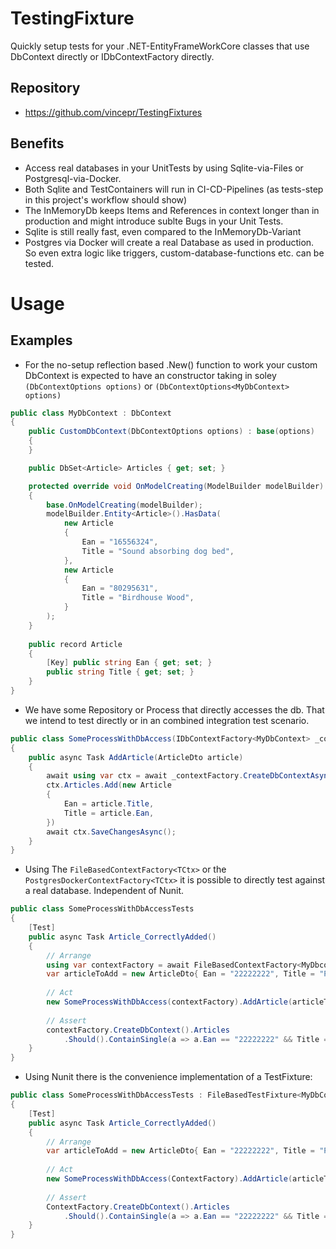 # TestingFixture
Quickly setup tests for your .NET-EntityFrameWorkCore classes that use DbContext directly or IDbContextFactory<DbContext> directly.

## Repository
* https://github.com/vincepr/TestingFixtures

## Benefits
* Access real databases in your UnitTests by using Sqlite-via-Files or Postgresql-via-Docker.
* Both Sqlite and TestContainers will run in CI-CD-Pipelines (as tests-step in this project's workflow should show)
* The InMemoryDb keeps Items and References in context longer than in production and might introduce sublte Bugs in your Unit Tests.
* Sqlite is still really fast, even compared to the InMemoryDb-Variant
* Postgres via Docker will create a real Database as used in production. So even extra logic like triggers, custom-database-functions etc. can be tested.

# Usage
## Examples

- For the no-setup reflection based .New() function to work your custom DbContext is expected
  to have an constructor taking in soley `(DbContextOptions options)` or `(DbContextOptions<MyDbContext> options)`
```csharp
public class MyDbContext : DbContext
{
    public CustomDbContext(DbContextOptions options) : base(options)
    {
    }

    public DbSet<Article> Articles { get; set; }

    protected override void OnModelCreating(ModelBuilder modelBuilder)
    {
        base.OnModelCreating(modelBuilder);
        modelBuilder.Entity<Article>().HasData(
            new Article
            {
                Ean = "16556324",
                Title = "Sound absorbing dog bed",
            },
            new Article
            {
                Ean = "80295631",
                Title = "Birdhouse Wood",
            }
        );
    }
    
    public record Article
    {
        [Key] public string Ean { get; set; }
        public string Title { get; set; }
    }
}
```

- We have some Repository or Process that directly accesses the db. That we intend to test directly or in an
combined integration test scenario.
```csharp
public class SomeProcessWithDbAccess(IDbContextFactory<MyDbContext> _contextFactory)
{
    public async Task AddArticle(ArticleDto article)
    {
        await using var ctx = await _contextFactory.CreateDbContextAsync();
        ctx.Articles.Add(new Article
        {
            Ean = article.Title,
            Title = article.Ean,
        })
        await ctx.SaveChangesAsync();
    }
}
```

- Using The `FileBasedContextFactory<TCtx>` or the `PostgresDockerContextFactory<TCtx>` it is possible to directly
test against a real database. Independent of Nunit.
```csharp
public class SomeProcessWithDbAccessTests
{
    [Test]
    public async Task Article_CorrectlyAdded()
    {
        // Arrange
        using var contextFactory = await FileBasedContextFactory<MyDbcontext>.New();
        var articleToAdd = new ArticleDto{ Ean = "22222222", Title = "Pair of wool gloves, red"}
        
        // Act
        new SomeProcessWithDbAccess(contextFactory).AddArticle(articleToAdd);
        
        // Assert
        contextFactory.CreateDbContext().Articles
            .Should().ContainSingle(a => a.Ean == "22222222" && Title == "Pair of wool gloves, red" )
    }
}
```

- Using Nunit there is the convenience implementation of a TestFixture:
```csharp
public class SomeProcessWithDbAccessTests : FileBasedTestFixture<MyDbContext>
{
    [Test]
    public async Task Article_CorrectlyAdded()
    {
        // Arrange
        var articleToAdd = new ArticleDto{ Ean = "22222222", Title = "Pair of wool gloves, red"}
        
        // Act
        new SomeProcessWithDbAccess(ContextFactory).AddArticle(articleToAdd);
        
        // Assert
        ContextFactory.CreateDbContext().Articles
            .Should().ContainSingle(a => a.Ean == "22222222" && Title == "Pair of wool gloves, red" )
    }
}
```

